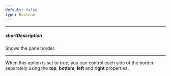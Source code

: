 ```yaml
---
default: false
type: Boolean
---
```

---
##### shortDescription
Shows the pane border.

---
When this option is set to *true*, you can control each side of the border separately using the **top**, **bottom**, **left** and **right** properties.